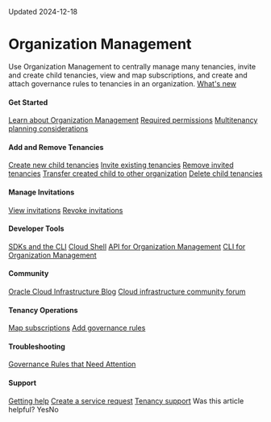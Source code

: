 Updated 2024-12-18
#  Organization Management
Use Organization Management to centrally manage many tenancies, invite and create child tenancies, view and map subscriptions, and create and attach governance rules to tenancies in an organization.
[What's new](https://docs.oracle.com/iaas/releasenotes/services/governance/)
#### Get Started
[Learn about Organization Management](https://docs.oracle.com/en-us/iaas/Content/General/organization/organization_management_overview.htm#organization_management_overview "Use Organization Management to centrally manage many tenancies, invite and create child tenancies, view and map subscriptions, and create and attach governance rules to tenancies in an organization.")
[Required permissions](https://docs.oracle.com/en-us/iaas/Content/General/organization/organization_required_iam_policy.htm#organization_management_required_iam_policy "Learn about Organization Management required IAM policies.")
[Multitenancy planning considerations](https://docs.oracle.com/en-us/iaas/Content/General/organization/organization_planning.htm#organization_management_planning "Before you add more tenancies, evaluate your needs to ensure that a multi-tenancy approach is best for your workloads. The main reason to have multiple tenancies is for strong isolation, to help isolating workloads.")
#### Add and Remove Tenancies
[Create new child tenancies](https://docs.oracle.com/en-us/iaas/Content/General/organization/child-tenancy-create.htm#child_tenancy_create "Create a child tenancy in your organization.")
[Invite existing tenancies](https://docs.oracle.com/en-us/iaas/Content/General/organization/sender-invitation-create.htm#sender_invitation_create "Create an invitation to join an organization and asynchronously send the invitation to the recipient.")
[Remove invited tenancies](https://docs.oracle.com/en-us/iaas/Content/General/organization/link-delete.htm#delete_link "Use the link termination workflow to remove an invited child tenancy.")
[Transfer created child to other organization](https://docs.oracle.com/en-us/iaas/Content/General/organization/approve-createdchildtenancy-for-transfer.htm#approve_createdchildtenancy_for_transfer "Approve an organization's created child tenancy for transfer.")
[Delete child tenancies](https://docs.oracle.com/en-us/iaas/Content/General/organization/organization-tenancy-delete.htm#organization_tenancy_delete "If certain validations are successful, start tenancy deletion.")
#### Manage Invitations
[View invitations](https://docs.oracle.com/en-us/iaas/Content/General/organization/sender-invitation-list.htm#sender_invitation_list "View a list of invitations sent to tenancies inviting them to join an organization.")
[Revoke invitations](https://docs.oracle.com/en-us/iaas/Content/General/organization/sender-invitation-cancel.htm#sender_invitation_cancel "Cancel an invitation sent to a tenancy to join an organization.")
#### Developer Tools
[SDKs and the CLI](https://docs.oracle.com/iaas/Content/API/Concepts/sdks.htm)
[Cloud Shell](https://docs.oracle.com/iaas/Content/API/Concepts/devcloudshellintro.htm)
[API for Organization Management](https://docs.oracle.com/iaas/api/#/en/organizations/latest/)
[CLI for Organization Management](https://docs.oracle.com/iaas/tools/oci-cli/latest/oci_cli_docs/cmdref/organizations.html)
#### Community
[Oracle Cloud Infrastructure Blog](https://blogs.oracle.com/cloud-infrastructure/)
[Cloud infrastructure community forum](https://community.oracle.com/tech/apps-infra/categories/18430-cloud-infrastructure)
#### Tenancy Operations
[Map subscriptions](https://docs.oracle.com/en-us/iaas/Content/General/organization/subscription-mapping-management.htm#subscription_mapping_management "Learn about subscription mapping management.")
[Add governance rules](https://docs.oracle.com/en-us/iaas/Content/General/organization/add-governance.htm#add_governance "Use governance rules to configure and attach controls to tenancies in your organization. When a governance rule is attached to a tenancy, a corresponding resource is created and then locked in the target tenancy.")
#### Troubleshooting
[Governance Rules that Need Attention](https://docs.oracle.com/en-us/iaas/Content/General/organization/organization-troubleshooting.htm#govrules_need_attention "Sometimes governance rules require attention while attaching to one or many tenancies in the organization.")
#### Support
[Getting help](https://docs.oracle.com/iaas/Content/GSG/support/getting-help.htm)
[Create a service request](https://support.oracle.com)
[Tenancy support](https://docs.oracle.com/en-us/iaas/Content/General/organization/organizations_support.htm#organization_management_support "Depending on how you created your tenancy, you have separate CSI \(Customer Support Identifier\) numbers, and support accounts for each tenancy. Created child tenancies inherit the parent subscription CSI.")
Was this article helpful?
YesNo


